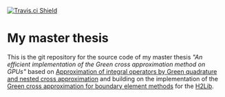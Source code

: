 [![Travis.ci Shield](https://img.shields.io/travis/BenSolus/master-thesis/master.svg?style=plastic&label=Linux)](https://travis-ci.org/BenSolus/master-thesis)

# My master thesis

This is the git repository for the source code of my master thesis *"An
efficient implementation of the Green cross approximation method on GPUs"*
based on [Approximation of integral operators by Green quadrature and nested
cross approximation](https://link.springer.com/article/10.1007/s00211-015-0757-y) and
building on the implementation of the [Green cross approximation for boundary element methods](https://arxiv.org/abs/1510.07244) for the
[H2Lib](http://www.h2lib.org).
